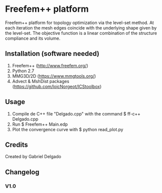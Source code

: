 # Freefem++ platform

Freefem++ platform for topology optimization via the level-set method.
At each iteration the mesh edges coincide with the underlying shape given by the level-set.
The objective function is a linear combination of the structure compliance and its volume.

## Installation (software needed)
1. Freefem++ (http://www.freefem.org/)
2. Python 2.7
3. MMG3D/2D (https://www.mmgtools.org/)
4. Advect & MshDist packages (https://github.com/loicNorgeot/ICStoolbox)

## Usage
1. Compile de C++ file "Delgado.cpp" with the command $ ff-c++ Delgado.cpp
2. Run $ Freefem++ Main.edp
3. Plot the convergence curve with $ python read_plot.py

## Credits

Created by Gabriel Delgado 

## Changelog

### V1.0
